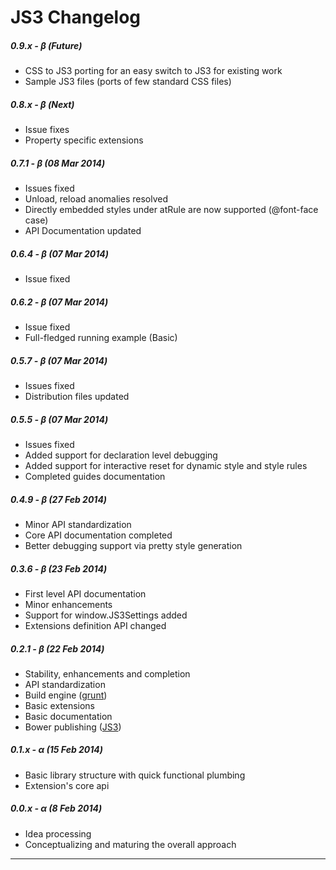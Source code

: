 JS3 Changelog
===

##### 0.9.x - &beta; (Future)

* CSS to JS3 porting for an easy switch to JS3 for existing work
* Sample JS3 files (ports of few standard CSS files)

##### 0.8.x - &beta; (Next)

* Issue fixes
* Property specific extensions

##### 0.7.1 - &beta; (08 Mar 2014)

* Issues fixed
* Unload, reload anomalies resolved 
* Directly embedded styles under atRule are now supported (@font-face case)
* API Documentation updated

##### 0.6.4 - &beta; (07 Mar 2014)

* Issue fixed

##### 0.6.2 - &beta; (07 Mar 2014)

* Issue fixed
* Full-fledged running example (Basic)

##### 0.5.7 - &beta; (07 Mar 2014)

* Issues fixed
* Distribution files updated

##### 0.5.5 - &beta; (07 Mar 2014)

* Issues fixed
* Added support for declaration level debugging
* Added support for interactive reset for dynamic style and style rules
* Completed guides documentation

##### 0.4.9 - &beta; (27 Feb 2014)
* Minor API standardization
* Core API documentation completed
* Better debugging support via pretty style generation

##### 0.3.6 - &beta; (23 Feb 2014)

* First level API documentation
* Minor enhancements
* Support for window.JS3Settings added
* Extensions definition API changed

##### 0.2.1 - &beta; (22 Feb 2014)

* Stability, enhancements and completion
* API standardization
* Build engine ([grunt](http://gruntjs.com/))
* Basic extensions
* Basic documentation
* Bower publishing ([JS3](http://bower.io/search/#!/search/JS3))

##### 0.1.x - &alpha; (15 Feb 2014)

* Basic library structure with quick functional plumbing
* Extension's core api


##### 0.0.x - &alpha; (8 Feb 2014)

* Idea processing
* Conceptualizing and maturing the overall approach

---
